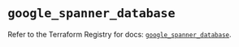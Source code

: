 # `google_spanner_database`

Refer to the Terraform Registry for docs: [`google_spanner_database`](https://registry.terraform.io/providers/hashicorp/google-beta/6.8.0/docs/resources/google_spanner_database).

